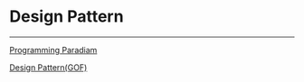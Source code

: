 # Design Pattern

---

[Programming Paradiam](Design_Pattern/Programming_Paradiam.md)

[Design Pattern(GOF)](Design_Pattern/Design_Pattern(GOF).md)